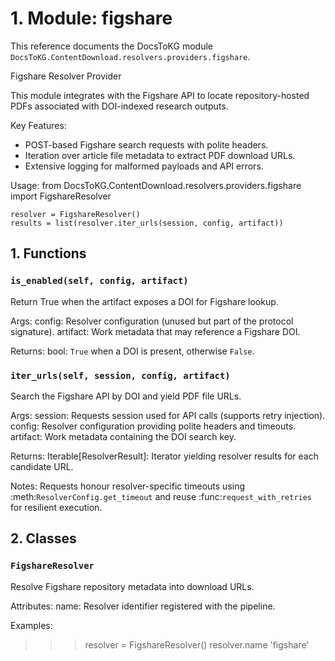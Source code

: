 # 1. Module: figshare

This reference documents the DocsToKG module ``DocsToKG.ContentDownload.resolvers.providers.figshare``.

Figshare Resolver Provider

This module integrates with the Figshare API to locate repository-hosted PDFs
associated with DOI-indexed research outputs.

Key Features:
- POST-based Figshare search requests with polite headers.
- Iteration over article file metadata to extract PDF download URLs.
- Extensive logging for malformed payloads and API errors.

Usage:
    from DocsToKG.ContentDownload.resolvers.providers.figshare import FigshareResolver

    resolver = FigshareResolver()
    results = list(resolver.iter_urls(session, config, artifact))

## 1. Functions

### `is_enabled(self, config, artifact)`

Return True when the artifact exposes a DOI for Figshare lookup.

Args:
config: Resolver configuration (unused but part of the protocol signature).
artifact: Work metadata that may reference a Figshare DOI.

Returns:
bool: ``True`` when a DOI is present, otherwise ``False``.

### `iter_urls(self, session, config, artifact)`

Search the Figshare API by DOI and yield PDF file URLs.

Args:
session: Requests session used for API calls (supports retry injection).
config: Resolver configuration providing polite headers and timeouts.
artifact: Work metadata containing the DOI search key.

Returns:
Iterable[ResolverResult]: Iterator yielding resolver results for each candidate URL.

Notes:
Requests honour resolver-specific timeouts using
:meth:`ResolverConfig.get_timeout` and reuse
:func:`request_with_retries` for resilient execution.

## 2. Classes

### `FigshareResolver`

Resolve Figshare repository metadata into download URLs.

Attributes:
name: Resolver identifier registered with the pipeline.

Examples:
>>> resolver = FigshareResolver()
>>> resolver.name
'figshare'
